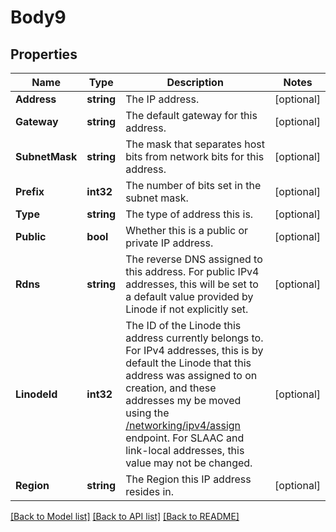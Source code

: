 # Body9

## Properties
Name | Type | Description | Notes
------------ | ------------- | ------------- | -------------
**Address** | **string** | The IP address.  | [optional] 
**Gateway** | **string** | The default gateway for this address.  | [optional] 
**SubnetMask** | **string** | The mask that separates host bits from network bits for this address.  | [optional] 
**Prefix** | **int32** | The number of bits set in the subnet mask.  | [optional] 
**Type** | **string** | The type of address this is.  | [optional] 
**Public** | **bool** | Whether this is a public or private IP address.  | [optional] 
**Rdns** | **string** | The reverse DNS assigned to this address. For public IPv4 addresses, this will be set to a default value provided by Linode if not explicitly set.  | [optional] 
**LinodeId** | **int32** | The ID of the Linode this address currently belongs to. For IPv4 addresses, this is by default the Linode that this address was assigned to on creation, and these addresses my be moved using the [/networking/ipv4/assign](/#operation/assignIPs) endpoint. For SLAAC and link-local addresses, this value may not be changed.  | [optional] 
**Region** | **string** | The Region this IP address resides in.  | [optional] 

[[Back to Model list]](../README.md#documentation-for-models) [[Back to API list]](../README.md#documentation-for-api-endpoints) [[Back to README]](../README.md)


